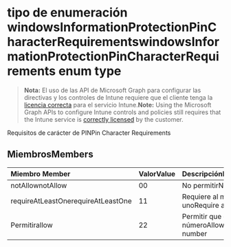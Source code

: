 # <a name="windowsinformationprotectionpincharacterrequirements-enum-type"></a><span data-ttu-id="6447d-101">tipo de enumeración windowsInformationProtectionPinCharacterRequirements</span><span class="sxs-lookup"><span data-stu-id="6447d-101">windowsInformationProtectionPinCharacterRequirements enum type</span></span>

> <span data-ttu-id="6447d-102">**Nota:** El uso de las API de Microsoft Graph para configurar las directivas y los controles de Intune requiere que el cliente tenga la [licencia correcta](https://go.microsoft.com/fwlink/?linkid=839381) para el servicio Intune.</span><span class="sxs-lookup"><span data-stu-id="6447d-102">**Note:** Using the Microsoft Graph APIs to configure Intune controls and policies still requires that the Intune service is [correctly licensed](https://go.microsoft.com/fwlink/?linkid=839381) by the customer.</span></span>

<span data-ttu-id="6447d-103">Requisitos de carácter de PIN</span><span class="sxs-lookup"><span data-stu-id="6447d-103">Pin Character Requirements</span></span>
## <a name="members"></a><span data-ttu-id="6447d-104">Miembros</span><span class="sxs-lookup"><span data-stu-id="6447d-104">Members</span></span>
|<span data-ttu-id="6447d-105">Miembro	</span><span class="sxs-lookup"><span data-stu-id="6447d-105">Member</span></span>|<span data-ttu-id="6447d-106">Valor</span><span class="sxs-lookup"><span data-stu-id="6447d-106">Value</span></span>|<span data-ttu-id="6447d-107">Descripción</span><span class="sxs-lookup"><span data-stu-id="6447d-107">Description</span></span>|
|:---|:---|:---|
|<span data-ttu-id="6447d-108">notAllow</span><span class="sxs-lookup"><span data-stu-id="6447d-108">notAllow</span></span>|<span data-ttu-id="6447d-109">0</span><span class="sxs-lookup"><span data-stu-id="6447d-109">0</span></span>|<span data-ttu-id="6447d-110">No permitir</span><span class="sxs-lookup"><span data-stu-id="6447d-110">Not allow</span></span>|
|<span data-ttu-id="6447d-111">requireAtLeastOne</span><span class="sxs-lookup"><span data-stu-id="6447d-111">requireAtLeastOne</span></span>|<span data-ttu-id="6447d-112">1</span><span class="sxs-lookup"><span data-stu-id="6447d-112">1</span></span>|<span data-ttu-id="6447d-113">Requiere al menos uno</span><span class="sxs-lookup"><span data-stu-id="6447d-113">Require atleast one</span></span>|
|<span data-ttu-id="6447d-114">Permitir</span><span class="sxs-lookup"><span data-stu-id="6447d-114">allow</span></span>|<span data-ttu-id="6447d-115">2</span><span class="sxs-lookup"><span data-stu-id="6447d-115">2</span></span>|<span data-ttu-id="6447d-116">Permitir que cualquier número</span><span class="sxs-lookup"><span data-stu-id="6447d-116">Allow any number</span></span>|



